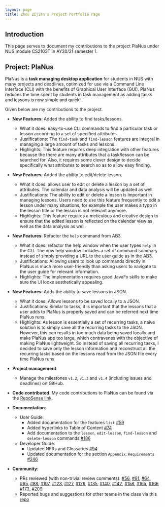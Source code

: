 ```yaml
---
layout: page
title: Zhou Zijian's Project Portfolio Page
---
```


## Introduction

This page serves to document my contributions to the project PlaNus under NUS module CS2103T in AY20/21 semester 1. 

## Project: PlaNus

PlaNus is a **task managing desktop application** for students in NUS with many projects and deadlines, 
optimized for use via a Command Line Interface (CLI) with the benefits of Graphical User Interface (GUI).
PlaNus reduces the time spent by students in task management as adding tasks and lessons is now simple and quick!


Given below are my contributions to the project.

* **New Features**: Added the ability to find tasks/lessons.
  * What it does: easy-to-use CLI commands to find a particular task or lesson according to a set of specified attributes.
  * Justifications: The `find-task` and `find-lesson` features are integral in managing a large amount of tasks and lessons.
  * Highlights: This feature requires deep integration with other features because the there are many attributes that a task/lesson
  can be searched for. Also, it requires some clever design to decide specifically what attributes to search so as to allow easy finding.

* **New Features**: Added the ability to edit/delete lesson.
  * What it does: allows user to edit or delete a lesson by a set of attributes. The calendar and data analysis will be updated as well.
  * Justifications: The ability to edit or delete a lesson is important in managing lessons. Users need to use this feature frequently to edit a lesson under
  many situations, for example the user makes a typo in the lesson title or the lesson is not relevant anymore.
  * Highlights: This feature requires a meticulous and creative design to ensure that the edited lesson is reflected on the calendar view
  as well as the data analysis as well.
 
* **New Features**: Refactor the `help` command from AB3.
  * What it does: refactor the help window when the user types `help` in the CLI. The new help window includes a set of command summary instead of
  simply providing a URL to the user guide as in the AB3.
  * Justifications: Allowing users to look up commands directly in PlaNus is much more user-friendly than asking users to navigate to the user guide for
  relevant information.
  * Highlights: The implementation requires good JavaFx skills to make sure the UI looks aesthetically appealing.
  
* **New Features**: Adds the ability to save lessons in JSON.
  * What it does: Allows lessons to be saved locally to a JSON.
  * Justifications: Similar to tasks, it is important that the lessons that a user adds to PlaNus is properly saved and can be referred next time
  PlaNus runs.
  * Highlights: As lesson is essentially a set of recurring tasks, a naive solution is to simply save all the recurring tasks to the JSON. However,
  this can results in too much data being saved locally and make PlaNus app too large, which contravenes with the objective of making PlaNus lightweight. So 
  instead of saving all recurring tasks, I decided to save only the lesson information and reconstruct all the recurring tasks based on the lessons read from
  the JSON file every time PlaNus runs.

* **Project management**:
  * Manage the milestones `v1.2`, `v1.3` and `v1.4` (including issues and deadlines) on GitHub. 

* **Code contributed**: 
My code contributions to PlaNus can be found via the [RepoSense link](https://nus-cs2103-ay2021s1.github.io/tp-dashboard/#breakdown=true&search=bobbyzhouzijian&sort=groupTitle&sortWithin=title&since=2020-08-14&timeframe=commit&mergegroup=&groupSelect=groupByRepos&checkedFileTypes=docs~functional-code~test-code~other).

* **Documentation**:
  * User Guide:
    * Added documentation for the features `list` [\#59](https://github.com/AY2021S1-CS2103T-T12-3/tp/pull/59)
    * Added hyperlinks to Table of Content [\#74](https://github.com/AY2021S1-CS2103T-T12-3/tp/pull/74)
    * Add documentation to the `lesson`, `edit-lesson`, `find-lesson` and `delete-lesson` commands [\#186](https://github.com/AY2021S1-CS2103T-T12-3/tp/pull/186)
  * Developer Guide:
    * Updated NFRs and Glossaries [\#94](https://github.com/AY2021S1-CS2103T-T12-3/tp/pull/94)
    * Updated documentation for the section `Appendix:Requirements` [\#246](https://github.com/AY2021S1-CS2103T-T12-3/tp/pull/246)

* **Community**:
  * PRs reviewed (with non-trivial review comments): [\#56](https://github.com/AY2021S1-CS2103T-T12-3/tp/pull/56),
  [\#61](https://github.com/AY2021S1-CS2103T-T12-3/tp/pull/61), [\#64](https://github.com/AY2021S1-CS2103T-T12-3/tp/pull/64),
  [\#65](https://github.com/AY2021S1-CS2103T-T12-3/tp/pull/65), [\#88](https://github.com/AY2021S1-CS2103T-T12-3/tp/pull/88),
  [\#107](https://github.com/AY2021S1-CS2103T-T12-3/tp/pull/107), [\#123](https://github.com/AY2021S1-CS2103T-T12-3/tp/pull/123),
  [\#127](https://github.com/AY2021S1-CS2103T-T12-3/tp/pull/127), [\#129](https://github.com/AY2021S1-CS2103T-T12-3/tp/pull/129),
  [\#135](https://github.com/AY2021S1-CS2103T-T12-3/tp/pull/135), [\#140](https://github.com/AY2021S1-CS2103T-T12-3/tp/pull/140),
  [\#142](https://github.com/AY2021S1-CS2103T-T12-3/tp/pull/142), [\#158](https://github.com/AY2021S1-CS2103T-T12-3/tp/pull/158),
  [\#165](https://github.com/AY2021S1-CS2103T-T12-3/tp/pull/165), [\#166](https://github.com/AY2021S1-CS2103T-T12-3/tp/pull/166),
  [\#173](https://github.com/AY2021S1-CS2103T-T12-3/tp/pull/173), [\#209](https://github.com/AY2021S1-CS2103T-T12-3/tp/pull/209)
  * Reported bugs and suggestions for other teams in the class via this [repo](https://github.com/BobbyZhouZijian/ped/issues)

